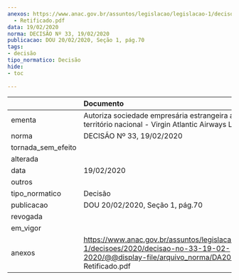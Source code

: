 ```yaml
---
anexos: https://www.anac.gov.br/assuntos/legislacao/legislacao-1/decisoes/2020/decisao-no-33-19-02-2020/@@display-file/arquivo_norma/DA2020-0033
  - Retificado.pdf
data: 19/02/2020
norma: DECISÃO Nº 33, 19/02/2020
publicacao: DOU 20/02/2020, Seção 1, pág.70
tags:
- decisão
tipo_normatico: Decisão
hide: 
- toc 
 
---
```


|                    | Documento                                                                                                                                                 |
|:-------------------|:----------------------------------------------------------------------------------------------------------------------------------------------------------|
| ementa             | Autoriza sociedade empresária estrangeira a operar no território nacional - Virgin Atlantic Airways Limited.                                              |
| norma              | DECISÃO Nº 33, 19/02/2020                                                                                                                                 |
| tornada_sem_efeito |                                                                                                                                                           |
| alterada           |                                                                                                                                                           |
| data               | 19/02/2020                                                                                                                                                |
| outros             |                                                                                                                                                           |
| tipo_normatico     | Decisão                                                                                                                                                   |
| publicacao         | DOU 20/02/2020, Seção 1, pág.70                                                                                                                           |
| revogada           |                                                                                                                                                           |
| em_vigor           |                                                                                                                                                           |
| anexos             | https://www.anac.gov.br/assuntos/legislacao/legislacao-1/decisoes/2020/decisao-no-33-19-02-2020/@@display-file/arquivo_norma/DA2020-0033 - Retificado.pdf |